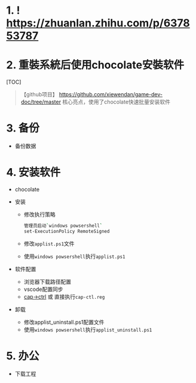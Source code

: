 # 1. ! <https://zhuanlan.zhihu.com/p/637853787>

# 2. 重裝系統后使用chocolate安裝软件

[TOC]
>【github项目】 <https://github.com/xiewendan/game-dev-doc/tree/master>
> 核心亮点，使用了chocolate快速批量安装软件

# 3. 备份

* 备份数据

# 4. 安装软件

* chocolate

* 安装
  * 修改执行策略

    ~~~sh
    管理员启动`windows powsershell`
    set-ExecutionPolicy RemoteSigned
    ~~~

  * 修改`applist.ps1`文件
  * 使用`windows powsershell`执行`applist.ps1`

* 软件配置
  * 浏览器下载路径配置
  * vscode配置同步
  * [cap->ctrl](https://github.com/xiewendan/game-dev-doc/blob/master/2022/windows%E4%B8%AD%E4%BA%92%E6%8D%A2CapLock%E5%92%8CCtrl%E9%94%AE%E4%BD%8D/windows%E4%B8%AD%E4%BA%92%E6%8D%A2CapLock%E5%92%8CCtrl%E9%94%AE%E4%BD%8D.md) 或 直接执行`cap-ctl.reg`

* 卸载
  * 修改applist_uninstall.ps1配置文件
  * 使用`windows powsershell`执行`applist_uninstall.ps1`

# 5. 办公

* 下载工程
